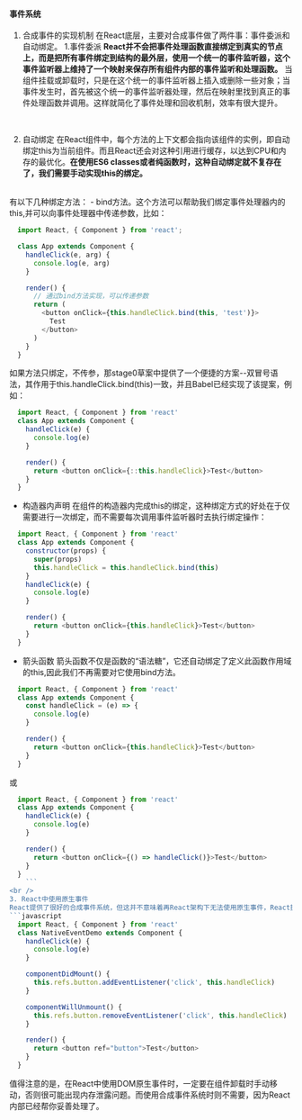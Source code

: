 <!--
 * @Description: 
-->
<!--
 * @Description: 事件系统
-->
#### 事件系统
  1. 合成事件的实现机制
  在React底层，主要对合成事件做了两件事：事件委派和自动绑定。
  1.事件委派
  __React并不会把事件处理函数直接绑定到真实的节点上，而是把所有事件绑定到结构的最外层，使用一个统一的事件监听器，这个事件监听器上维持了一个映射来保存所有组件内部的事件监听和处理函数。__ 当组件挂载或卸载时，只是在这个统一的事件监听器上插入或删除一些对象；当事件发生时，首先被这个统一的事件监听器处理，然后在映射里找到真正的事件处理函数并调用。这样就简化了事件处理和回收机制，效率有很大提升。
  <br />

  2. 自动绑定
  在React组件中，每个方法的上下文都会指向该组件的实例，即自动绑定this为当前组件。而且React还会对这种引用进行缓存，以达到CPU和内存的最优化。__在使用ES6 classes或者纯函数时，这种自动绑定就不复存在了，我们需要手动实现this的绑定。__
  <br />
  有以下几种绑定方法：
  - bind方法。这个方法可以帮助我们绑定事件处理器内的this,并可以向事件处理器中传递参数，比如：

  ```javascript
    import React, { Component } from 'react';

    class App extends Component {
      handleClick(e, arg) {
        console.log(e, arg)
      }

      render() {
        // 通过bind方法实现，可以传递参数
        return (
          <button onClick={this.handleClick.bind(this, 'test')}>
            Test
          </button>
        )
      }
    }
  ```
  如果方法只绑定，不传参，那stage0草案中提供了一个便捷的方案--双冒号语法，其作用于this.handleClick.bind(this)一致，并且Babel已经实现了该提案，例如：

  ```javascript
    import React, { Component } from 'react'
    class App extends Component {
      handleClick(e) {
        console.log(e)
      }

      render() {
        return <button onClick={::this.handleClick}>Test</button>
      }
    } 
  ```
  - 构造器内声明
  在组件的构造器内完成this的绑定，这种绑定方式的好处在于仅需要进行一次绑定，而不需要每次调用事件监听器时去执行绑定操作：
  ```javascript
    import React, { Component } from 'react'
    class App extends Component {
      constructor(props) {
        super(props)
        this.handleClick = this.handleClick.bind(this)
      }
      handleClick(e) {
        console.log(e)
      }

      render() {
        return <button onClick={this.handleClick}>Test</button>
      }
    }
  ```
  - 箭头函数
  箭头函数不仅是函数的“语法糖”，它还自动绑定了定义此函数作用域的this,因此我们不再需要对它使用bind方法。
  ```javascript
    import React, { Component } from 'react'
    class App extends Component {
      const handleClick = (e) => {
        console.log(e)
      }

      render() {
        return <button onClick={this.handleClick}>Test</button>
      }
    }
  ```
  或
  ```javascript
    import React, { Component } from 'react'
    class App extends Component {
      handleClick(e) {
        console.log(e)
      }

      render() {
        return <button onClick={() => handleClick()}>Test</button>
      }
    }
      ```
  <br />
  3. React中使用原生事件
  React提供了很好的合成事件系统，但这并不意味着再React架构下无法使用原生事件，React提供了完备的生命周期方法，其中componentDidMount会在组件已经完成安装并且在浏览器中存在真实DOM后调用，此时我们就可以完成原生事件的绑定。
  ```javascript
    import React, { Component } from 'react'
    class NativeEventDemo extends Component {
      handleClick(e) {
        console.log(e)
      }

      componentDidMount() {
        this.refs.button.addEventListener('click', this.handleClick)
      }

      componentWillUnmount() {
        this.refs.button.removeEventListener('click', this.handleClick)
      }

      render() {
        return <button ref="button">Test</button>
      }
    } 
  ```
  值得注意的是，在React中使用DOM原生事件时，一定要在组件卸载时手动移动，否则很可能出现内存泄露问题。而使用合成事件系统时则不需要，因为React内部已经帮你妥善处理了。